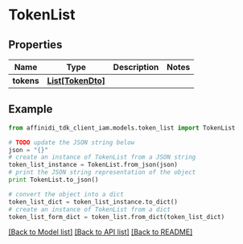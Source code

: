 # TokenList

## Properties

| Name       | Type                              | Description | Notes |
| ---------- | --------------------------------- | ----------- | ----- |
| **tokens** | [**List[TokenDto]**](TokenDto.md) |             |

## Example

```python
from affinidi_tdk_client_iam.models.token_list import TokenList

# TODO update the JSON string below
json = "{}"
# create an instance of TokenList from a JSON string
token_list_instance = TokenList.from_json(json)
# print the JSON string representation of the object
print TokenList.to_json()

# convert the object into a dict
token_list_dict = token_list_instance.to_dict()
# create an instance of TokenList from a dict
token_list_form_dict = token_list.from_dict(token_list_dict)
```

[[Back to Model list]](../README.md#documentation-for-models) [[Back to API list]](../README.md#documentation-for-api-endpoints) [[Back to README]](../README.md)
